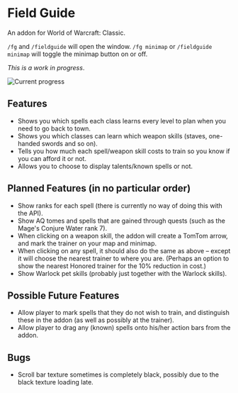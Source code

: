 # Field Guide
An addon for World of Warcraft: Classic.

`/fg` and `/fieldguide` will open the window.
`/fg minimap` or `/fieldguide minimap` will toggle the minimap button on or off.

*This is a work in progress*.

![Current progress](https://i.imgur.com/AiLWPcX.png)

## Features
- Shows you which spells each class learns every level to plan when you need to go back to town.
- Shows you which classes can learn which weapon skills (staves, one-handed swords and so on).
- Tells you how much each spell/weapon skill costs to train so you know if you can afford it or not.
- Allows you to choose to display talents/known spells or not.

## Planned Features (in no particular order)
- Show ranks for each spell (there is currently no way of doing this with the API).
- Show AQ tomes and spells that are gained through quests (such as the Mage's Conjure Water rank 7).
- When clicking on a weapon skill, the addon will create a TomTom arrow, and mark the trainer on your map and minimap.
- When clicking on any spell, it should also do the same as above – except it will choose the nearest trainer to where you are. (Perhaps an option to show the nearest Honored trainer for the 10% reduction in cost.)
- Show Warlock pet skills (probably just together with the Warlock skills).

## Possible Future Features
- Allow player to mark spells that they do not wish to train, and distinguish these in the addon (as well as possibly at the trainer).
- Allow player to drag any (known) spells onto his/her action bars from the addon.

## Bugs
- Scroll bar texture sometimes is completely black, possibly due to the black texture loading late.